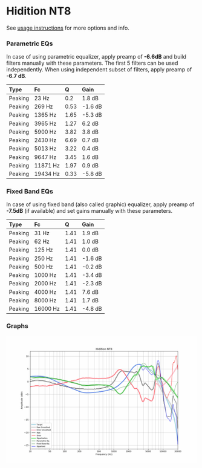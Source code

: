 # Hidition NT8
See [usage instructions](https://github.com/jaakkopasanen/AutoEq#usage) for more options and info.

### Parametric EQs
In case of using parametric equalizer, apply preamp of **-6.6dB** and build filters manually
with these parameters. The first 5 filters can be used independently.
When using independent subset of filters, apply preamp of **-6.7 dB**.

| Type    | Fc       |    Q | Gain    |
|:--------|:---------|:-----|:--------|
| Peaking | 23 Hz    | 0.2  | 1.8 dB  |
| Peaking | 269 Hz   | 0.53 | -1.6 dB |
| Peaking | 1365 Hz  | 1.65 | -5.3 dB |
| Peaking | 3965 Hz  | 1.27 | 6.2 dB  |
| Peaking | 5900 Hz  | 3.82 | 3.8 dB  |
| Peaking | 2430 Hz  | 6.69 | 0.7 dB  |
| Peaking | 5013 Hz  | 3.22 | 0.4 dB  |
| Peaking | 9647 Hz  | 3.45 | 1.6 dB  |
| Peaking | 11871 Hz | 1.97 | 0.9 dB  |
| Peaking | 19434 Hz | 0.33 | -5.8 dB |

### Fixed Band EQs
In case of using fixed band (also called graphic) equalizer, apply preamp of **-7.5dB**
(if available) and set gains manually with these parameters.

| Type    | Fc       |    Q | Gain    |
|:--------|:---------|:-----|:--------|
| Peaking | 31 Hz    | 1.41 | 1.9 dB  |
| Peaking | 62 Hz    | 1.41 | 1.0 dB  |
| Peaking | 125 Hz   | 1.41 | 0.0 dB  |
| Peaking | 250 Hz   | 1.41 | -1.6 dB |
| Peaking | 500 Hz   | 1.41 | -0.2 dB |
| Peaking | 1000 Hz  | 1.41 | -3.4 dB |
| Peaking | 2000 Hz  | 1.41 | -2.3 dB |
| Peaking | 4000 Hz  | 1.41 | 7.6 dB  |
| Peaking | 8000 Hz  | 1.41 | 1.7 dB  |
| Peaking | 16000 Hz | 1.41 | -4.8 dB |

### Graphs
![](./Hidition%20NT8.png)